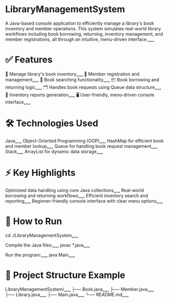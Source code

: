 # LibraryManagementSystem

A Java-based console application to efficiently manage a library's book inventory and member operations. This system simulates real-world library workflows including book borrowing, returning, inventory management, and member registrations, all through an intuitive, menu-driven interface.␣␣

# ✅ Features

📖 Manage library's book inventory␣␣
👥 Member registration and management␣␣
🔎 Book searching functionality␣␣
📦 Book borrowing and returning logic␣␣
🗂️ Handles book requests using Queue data structure␣␣
📝 Inventory reports generation␣␣
🖥️ User-friendly, menu-driven console interface␣␣

# 🛠 Technologies Used

Java␣␣
Object-Oriented Programming (OOP)␣␣
HashMap for efficient book and member lookup␣␣
Queue for handling book request management␣␣
Stack␣␣
ArrayList for dynamic data storage␣␣

# ⚡ Key Highlights

Optimized data handling using core Java collections␣␣
Real-world borrowing and returning workflows␣␣
Efficient inventory search and reporting␣␣
Beginner-friendly console interface with clear menu options␣␣

# 🚀 How to Run

cd ./LibraryManagementSystem␣␣

Compile the Java files:␣␣
javac *.java␣␣

Run the program:␣␣
java Main␣␣

# 📂 Project Structure Example

LibraryManagementSystem/␣␣
├── Book.java␣␣
├── Member.java␣␣
├── Library.java␣␣
├── Main.java␣␣
└── README.md␣␣
